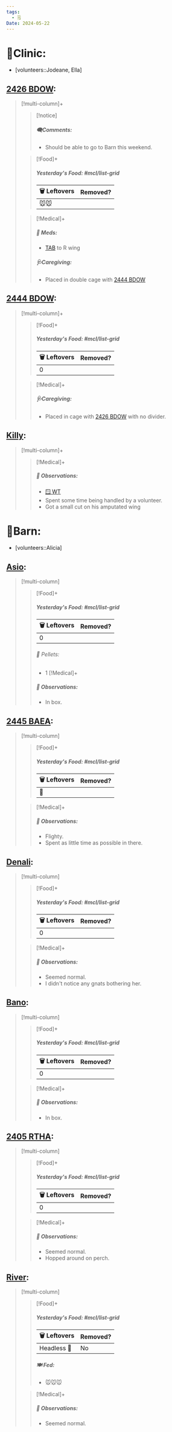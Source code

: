 ```yaml
---
tags:
  - 🗒️
Date: 2024-05-22
---
```


# 🏥Clinic:
- [volunteers::Jodeane, Ella]

## [2426 BDOW](../RARE%20Birds/2426%20BDOW.md):
> [!multi-column]+
>
>> [!notice]
>> ##### 🗨️Comments:
>> - Should be able to go to Barn this weekend.
>
>> [!Food]+
>> ##### Yesterday's Food: #mcl/list-grid
>> |🗑️ Leftovers| Removed?
>> |---|---|
>>|🐭🐭|
>>
>
>> [!Medical]+
>> ##### 💊 Meds:
>> - [TAB](../Admin/Codes/Medication/Triple%20Antibiotic.md) to R wing
>>
>> ##### 🩺Caregiving:
>> - Placed in double cage with [2444 BDOW](../RARE%20Birds/2444%20BDOW.md)
>>

## [2444 BDOW](../RARE%20Birds/2444%20BDOW.md):
> [!multi-column]+
>
>> [!Food]+
>> ##### Yesterday's Food: #mcl/list-grid
>> |🗑️ Leftovers| Removed?
>> |---|---|
>>|0|
>
>> [!Medical]+
>> ##### 🩺Caregiving:
>> - Placed in cage with [2426 BDOW](../RARE%20Birds/2426%20BDOW.md) with no divider.
>>

## [Killy](../RARE%20Birds/Ed%20Birds/Killy.md):
> [!multi-column]+
>
>> [!Medical]+
>> ##### 🔭 Observations:
>> - [🪟 WT](../Admin/Codes/Window%20time.md)
>> - Spent some time being handled by a volunteer.
>> - Got a small cut on his amputated wing

# 🏡Barn:
- [volunteers::Alicia]

## [Asio](../RARE%20Birds/Ed%20Birds/Asio.md):
> [!multi-column]
>
>> [!Food]+
>> ##### Yesterday's Food: #mcl/list-grid
>> |🗑️ Leftovers| Removed?
>> |---|---|
>>|0|
>>
>>###### 💩 Pellets:
>>- 1
>> [!Medical]+
>> ##### 🔭 Observations:
>> - In box.

## [2445 BAEA](../RARE%20Birds/2445%20BAEA.md):
> [!multi-column]
>
>> [!Food]+
>> ##### Yesterday's Food: #mcl/list-grid
>> |🗑️ Leftovers| Removed?
>> |---|---|
>>|🐀|
>>
>
>> [!Medical]+
>> ##### 🔭 Observations:
>> - Flighty.
>> - Spent as little time as possible in there.

## [Denali](../RARE%20Birds/Ed%20Birds/Denali.md):
> [!multi-column]
>
>> [!Food]+
>> ##### Yesterday's Food: #mcl/list-grid
>> |🗑️ Leftovers| Removed?
>> |---|---|
>>|0|
>>
>
>> [!Medical]+
>> ##### 🔭 Observations:
>> - Seemed normal.
>> - I didn't notice any gnats bothering her.

## [Bano](../RARE%20Birds/Ed%20Birds/Bano.md):
> [!multi-column]
>
>> [!Food]+
>> ##### Yesterday's Food: #mcl/list-grid
>> |🗑️ Leftovers| Removed?
>> |---|---|
>>|0|
>>
>
>> [!Medical]+
>> ##### 🔭 Observations:
>> - In box.

## [2405 RTHA](../RARE%20Birds/2405%20RTHA.md):
> [!multi-column]
>
>> [!Food]+
>> ##### Yesterday's Food: #mcl/list-grid
>> |🗑️ Leftovers| Removed?
>> |---|---|
>>|0|
>>
>
>> [!Medical]+
>> ##### 🔭 Observations:
>> - Seemed normal.
>> - Hopped around on perch.

## [River](../RARE%20Birds/Ed%20Birds/River.md):
> [!multi-column]
>
>> [!Food]+
>> ##### Yesterday's Food: #mcl/list-grid
>> |🗑️ Leftovers| Removed?
>> |---|---|
>>|Headless 🐀|No
>>
>> ##### 🍽️ Fed:
>> - 🐭🐭🐭
>
>> [!Medical]+
>> ##### 🔭 Observations:
>> - Seemed normal.

